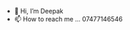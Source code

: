 - 👋 Hi, I’m Deepak
- 📫 How to reach me ... 07477146546

<!---
deepaks-cmc/deepaks-cmc is a ✨ special ✨ repository because its `README.md` (this file) appears on your GitHub profile.
You can click the Preview link to take a look at your changes.
--->
